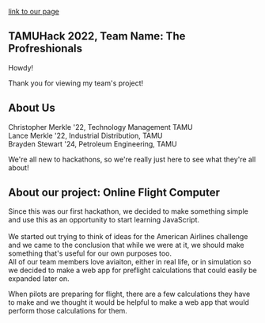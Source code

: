 [link to our page](URL "https://tamuhack-2022.github.io/flight-computer/")

TAMUHack 2022, Team Name: The Profreshionals
--

Howdy!

Thank you for viewing my team's project!<br/>

About Us
--
Christopher Merkle '22, Technology Management TAMU <br/>
Lance Merkle '22, Industrial Distribution, TAMU <br/>
Brayden Stewart '24, Petroleum Engineering, TAMU <br/>

We're all new to hackathons, so we're really just here to see what they're all about!<br/>

About our project: Online Flight Computer
--
Since this was our first hackathon, we decided to make something simple and use this as an opportunity to start learning JavaScript.<br/>
<br/>
We started out trying to think of ideas for the American Airlines challenge and we came to the conclusion that while we were at it, we should make something that's useful for our own purposes too.</br>
All of our team members love aviaiton, either in real life, or in simulation so we decided to make a web app for preflight calculations that could easily be expanded later on.

When pilots are preparing for flight, there are a few calculations they have to make and we thought it would be helpful to make a web app that would perform those calculations for them. 

